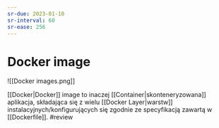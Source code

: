 ```yaml
---
sr-due: 2023-01-10
sr-interval: 60
sr-ease: 256
---
```


# Docker image
![[Docker images.png]]

[[Docker|Docker]] image to inaczej [[Container|skonteneryzowana]] aplikacja, składająca się z wielu [[Docker Layer|warstw]] instalacyjnych/konfigurujących się zgodnie ze specyfikacją zawartą w [[Dockerfile]].
#review